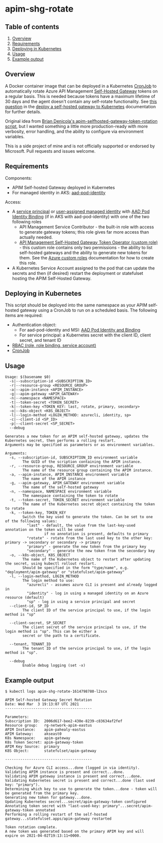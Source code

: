 # apim-shg-rotate

## Table of contents

1. [Overview](#overview)
2. [Requirements](#requirements)
3. [Deploying in Kubernetes](#deploying-in-kubernetes)
4. [Usage](#usage)
5. [Example output](#example-output)

## Overview

A Docker container image that can be deployed in a Kubernetes [CronJob](https://kubernetes.io/docs/concepts/workloads/controllers/cron-jobs/) to automatically rotate Azure API Management [Self-Hosted Gateway](https://docs.microsoft.com/en-us/azure/api-management/self-hosted-gateway-overview) tokens on a regular basis. This is needed because tokens have a maximum lifetime of 30 days and the agent doesn't contain any self-rotate functionality. See [this question](https://docs.microsoft.com/en-us/azure/api-management/how-to-deploy-self-hosted-gateway-kubernetes#access-token) in the [deploy a self-hosted gateway to Kubernetes](https://docs.microsoft.com/en-us/azure/api-management/how-to-deploy-self-hosted-gateway-kubernetes) documentation for further details.

Original idea from [Brian Denicola's apim-selfhosted-gateway-token-rotation script](https://github.com/briandenicola/apim-selfhosted-gateway-token-rotation), but I wanted something a little more production-ready with more verbosity, error handling, and the ability to configure via environment variables.

This is a side project of mine and is not officially supported or endorsed by Microsoft. Pull requests and issues welcome.

## Requirements

Components:

- APIM Self-hosted Gateway deployed in Kubernetes
- For managed identity in AKS: [aad-pod-identity](https://github.com/Azure/aad-pod-identity)

Access:

- A [service principal](https://docs.microsoft.com/en-us/azure/active-directory/develop/app-objects-and-service-principals) or [user-assigned managed identity](https://docs.microsoft.com/en-us/azure/active-directory/managed-identities-azure-resources/how-to-manage-ua-identity-portal) with [AAD Pod Identity Binding](manifests/aad-pod-identity.yaml) (if in AKS with aad-pod-identity) with one of the two following roles
  - API Management Service Contributor - the built-in role with access to generate gateway tokens; this role gives far more access than actually needed.
  - [API Management Self-Hosted Gateway Token Operator (custom role)](azure/apim-shg-token-operator.json) - this custom role contains only two permissions - the ability to list self-hosted gateways and the ability to generate new tokens for them. See the [Azure custom roles](https://docs.microsoft.com/en-us/azure/role-based-access-control/custom-roles) documentation for how to create this role.
- A Kubernetes Service Account assigned to the pod that can update the secrets and then (if desired) restart the deployment or statefulset hosting the APIM Self-Hosted Gateway.

## Deploying in Kubernetes

This script should be deployed into the same namespace as your APIM self-hosted gateway using a CronJob to run on a scheduled basis. The following items are required:

- Authentication object:
  - For aad-pod-identity and MSI: [AAD Pod Identity and Binding](manifests/aad-pod-identity.yaml)
  - For service principal: a Kubernetes secret with the client ID, client secret, and tenant ID
- [RBAC (role, role binding, service account)](manifests/rbac.yaml)
- [CronJob](manifests/cronjob.yaml)

## Usage

```shell
Usage: $(basename $0)
  -s|--subscription-id <SUBSCRIPTION_ID>
  -r|--resource-group <RESOURCE_GROUP>
  -a|--apim-instance <APIM_INSTANCE>
  -g|--apim-gateway <APIM_GATEWAY>
  -n|--namespace <NAMESPACE>
  -t|--token-secret <TOKEN_SECRET>
  -k|--token-key <TOKEN_KEY: last, rotate, primary, secondary>
  -o|--k8s-object <K8S_OBJECT>
  -l|--login-method <LOGIN_METHOD: azurecli, identity, sp>
  -c|--client-id <SP_ID>
  -p|--client-secret <SP_SECRET>
  --debug

Generates a new token for an APIM self-hosted gateway, updates the Kubernetes secret, then performs a rolling restart.
Arguments may be specified as parameters or as environment variables.

Arguments:
  -s, --subscription-id, SUBSCRIPTION_ID environment variable
        The GUID of the scription containing the APIM instance.
  -r, --resource-group, RESOURCE_GROUP environment variable
        The name of the resource group containing the APIM instance.
  -a, --apim-instance, APIM_INSTANCE environment variable
        The name of the APIM instance
  -g, --apim-gateway, APIM_GATEWAY environment variable
        The name of the self-hosted gateway
  -n, --namespace, NAMESPACE environment variable
        The namespace containing the token to rotate
  -t, --token-secret, TOKEN_SECRET environment variable
        The name of the Kubernetes secret object containing the token to rotate
  -k, --token-key, TOKEN_KEY
        Switch the key used to generate the token. Can be set to one of the following values:
          "last" - default, the value from the last-key-used annotation on the token will be used
                  if no annotation is present, defaults to primary
          "rotate" - rotate from the last used key to the other key: primary -> secondary or secondary -> primary
          "primary" - generate the new token from the primary key
          "secondary" - generate the new token from the secondary key
  -o, --k8s-object, K8S_OBJECT
        The name of the Kubernetes object to restart after updating the secret, using kubectl rollout restart.
        Should be specified in the form "type/name", e.g. "deployment/apim-gateway" or "statefulset/apim-gateway"
  -l, --login-method, LOGIN_METHOD
        The login method to use:
          "azurecli" - assumes azure CLI is present and already logged in
          "identity" - log in using a managed identity on an Azure resource (default)
          "sp" - log in using a service principal and secret
  --client-id, SP_ID
        The client ID of the service principal to use, if the login method is "sp"

  --client-secret, SP_SECRET
        The client secret of the service principal to use, if the login method is "sp". This can be either a
        secret or the path to a certificate.

  --tenant, TENANT_ID
        The tenant ID of the service principal to use, if the login method is "sp".

  --debug
        Enable debug logging (set -x)
```

## Example output

```shell
$ kubectl logs apim-shg-rotate-1614798780-l2scx

APIM Self-hosted Gateway Secret Rotation
Date: Wed Mar  3 19:13:07 UTC 2021
----------------------------------------

Parameters:
Subscription ID:  2006d617-bee2-430e-8239-c83634af2fef
Resource group:   rg-network-apim-eastus
APIM Instance:    apim-pahealy-eastus
APIM Gateway:     akseast0
K8s Namespace:    apim-gateway
K8s Token Secret: apim-gateway-token
APIM Key Source:  primary
K8S Object:       statefulset/apim-gateway

----------------------------------------

Checking for Azure CLI access...done (logged in via identity).
Validating APIM instance is present and correct...done.
Validating APIM gateway instance is present and correct...done.
Validating Kubernetes secret is present and correct...done (last used key: "primary").
Determining which key to use to generate the token...done - token will be generated from the primary key.
Generating new token for gateway...done.
Updating Kubernetes secret...secret/apim-gateway-token configured
Annotating token secret with "last-used-key: primary"...secret/apim-gateway-token annotated
Performing a rolling restart of the self-hosted gateway...statefulset.apps/apim-gateway restarted

Token rotation complete.
A new token was generated based on the primary APIM key and will expire on 2021-04-02T19:13:11+0000.
```
